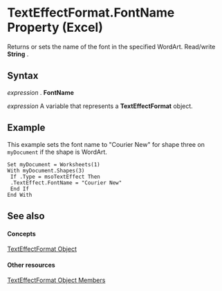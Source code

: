 
# TextEffectFormat.FontName Property (Excel)

Returns or sets the name of the font in the specified WordArt. Read/write  **String** .


## Syntax

 _expression_ . **FontName**

 _expression_ A variable that represents a **TextEffectFormat** object.


## Example

This example sets the font name to "Courier New" for shape three on  `myDocument` if the shape is WordArt.


```
Set myDocument = Worksheets(1) 
With myDocument.Shapes(3) 
 If .Type = msoTextEffect Then 
 .TextEffect.FontName = "Courier New" 
 End If 
End With
```


## See also


#### Concepts


[TextEffectFormat Object](7fe03721-6a45-569e-add4-fc8849c99535.md)
#### Other resources


[TextEffectFormat Object Members](10d920d6-b96f-7afa-8e27-c22ba0926146.md)
